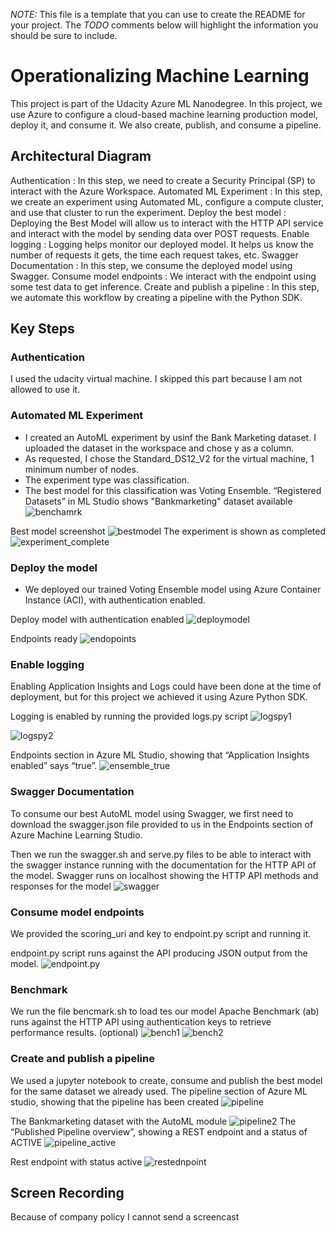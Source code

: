 *NOTE:* This file is a template that you can use to create the README for your project. The *TODO* comments below will highlight the information you should be sure to include.


# Operationalizing Machine Learning
This project is part of the Udacity Azure ML Nanodegree. In this project, we use Azure to configure a cloud-based machine learning production model, deploy it, and consume it. We also create, publish, and consume a pipeline.

## Architectural Diagram

Authentication : In this step, we need to create a Security Principal (SP) to interact with the Azure Workspace.
Automated ML Experiment : In this step, we create an experiment using Automated ML, configure a compute cluster, and use that cluster to run the experiment.
Deploy the best model : Deploying the Best Model will allow us to interact with the HTTP API service and interact with the model by sending data over POST requests.
Enable logging : Logging helps monitor our deployed model. It helps us know the number of requests it gets, the time each request takes, etc.
Swagger Documentation : In this step, we consume the deployed model using Swagger.
Consume model endpoints : We interact with the endpoint using some test data to get inference.
Create and publish a pipeline : In this step, we automate this workflow by creating a pipeline with the Python SDK.

## Key Steps
### Authentication
I used the udacity virtual machine. I skipped this part because I am not allowed to use it.

### Automated ML Experiment
* I created an AutoML experiment by usinf the Bank Marketing dataset. I uploaded the dataset in the workspace and chose y as a column.
* As requested, I chose the Standard_DS12_V2 for the virtual machine, 1 minimum number of nodes.
* The experiment type was classification.
* The best model for this classification was Voting Ensemble.
“Registered Datasets” in ML Studio shows "Bankmarketing" dataset available
![benchamrk](https://github.com/AnnaDM87/UDACITY_Operationalizing_Machine_Learning/blob/main/starter_files/screenshot/bankmarketing_dataset_renamed_as_bank_train.png?raw=true)

Best model screenshot
![bestmodel](https://github.com/AnnaDM87/UDACITY_Operationalizing_Machine_Learning/assets/22540529/107f9569-faa0-47c9-94c0-3f9569e557c1)
The experiment is shown as completed
![experiment_complete](https://github.com/AnnaDM87/UDACITY_Operationalizing_Machine_Learning/blob/main/starter_files/screenshot/automated_experiment_complted.png?raw=true)

### Deploy the model
* We deployed our trained Voting Ensemble model using Azure Container Instance (ACI), with authentication enabled.

Deploy model with authentication enabled
![deploymodel](https://github.com/AnnaDM87/UDACITY_Operationalizing_Machine_Learning/blob/main/starter_files/screenshot/deploy_model.png?raw=true)

 Endpoints ready
 ![endopoints](https://github.com/AnnaDM87/UDACITY_Operationalizing_Machine_Learning/blob/main/starter_files/screenshot/endpoints.png?raw=true)
### Enable logging
Enabling Application Insights and Logs could have been done at the time of deployment, but for this project we achieved it using Azure Python SDK.
  
  Logging is enabled by running the provided logs.py script
  ![logspy1](https://github.com/AnnaDM87/UDACITY_Operationalizing_Machine_Learning/blob/main/starter_files/screenshot/logspy_screenshot.png?raw=true)


  ![logspy2](https://github.com/AnnaDM87/UDACITY_Operationalizing_Machine_Learning/blob/main/starter_files/screenshot/logspy_screenshot2.png?raw=true)
  
  Endpoints section in Azure ML Studio, showing that “Application Insights enabled” says “true”.
 ![ensemble_true](https://github.com/AnnaDM87/UDACITY_Operationalizing_Machine_Learning/blob/main/starter_files/screenshot/auto_ml_ensemble_true.png?raw=true)
### Swagger Documentation
To consume our best AutoML model using Swagger, we first need to download the swagger.json file provided to us in the Endpoints section of Azure Machine Learning Studio.

Then we run the swagger.sh and serve.py files to be able to interact with the swagger instance running with the documentation for the HTTP API of the model.
Swagger runs on localhost showing the HTTP API methods and responses for the model
![swagger](https://github.com/AnnaDM87/UDACITY_Operationalizing_Machine_Learning/blob/main/starter_files/screensho2/automl_swagger.png?raw=true)
### Consume model endpoints
We provided the scoring_uri and key to endpoint.py script and running it. 

endpoint.py script runs against the API producing JSON output from the model.
![endpoint.py](https://github.com/AnnaDM87/UDACITY_Operationalizing_Machine_Learning/blob/main/starter_files/screensho2/swagger_json.png?raw=true)
### Benchmark
We run the file bencmark.sh to load tes our model
Apache Benchmark (ab) runs against the HTTP API using authentication keys to retrieve performance results. (optional)
![bench1](https://github.com/AnnaDM87/UDACITY_Operationalizing_Machine_Learning/blob/main/starter_files/screensho2/bench_mark1.png?raw=true)
![bench2](https://github.com/AnnaDM87/UDACITY_Operationalizing_Machine_Learning/blob/main/starter_files/screensho2/benchmark2.png?raw=true)
### Create and publish a pipeline
We used a jupyter notebook to create, consume and publish the best model for the same dataset we already used. 
The pipeline section of Azure ML studio, showing that the pipeline has been created
![pipeline](https://github.com/AnnaDM87/UDACITY_Operationalizing_Machine_Learning/blob/main/starter_files/screensho2/pipeline_creation.png?raw=true)

The Bankmarketing dataset with the AutoML module
![pipeline2](https://github.com/AnnaDM87/UDACITY_Operationalizing_Machine_Learning/blob/main/starter_files/screensho2/pipeline_endpoint_2.png?raw=true)
The “Published Pipeline overview”, showing a REST endpoint and a status of ACTIVE
![pipeline_active](https://github.com/AnnaDM87/UDACITY_Operationalizing_Machine_Learning/blob/main/starter_files/screensho2/pipeline_active.png?raw=true)

Rest endpoint with status active
![restednpoint](https://github.com/AnnaDM87/UDACITY_Operationalizing_Machine_Learning/blob/main/starter_files/screensho2/published_pipeline.png?raw=true)


## Screen Recording
Because of company policy I cannot send a screencast


